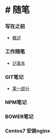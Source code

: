 # # 随笔

### 写在之前

* [概述](README.md)

### 工作随笔

* [记事本](word_notes/README.md)

### GIT笔记

* [第一部分](git_notes/README.md)

### NPM笔记



### BOWER笔记



### Centos7 安装nginx

